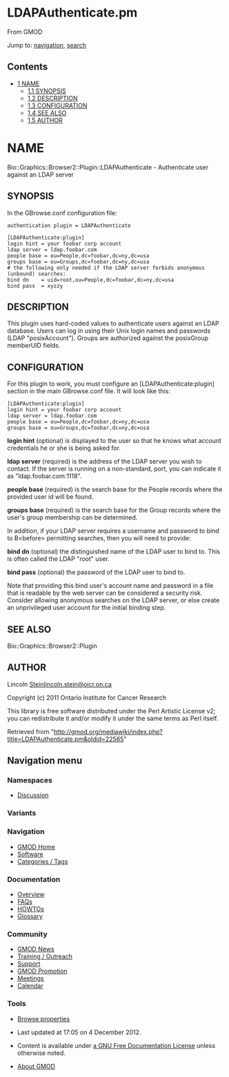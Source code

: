 









<span id="top"></span>







# <span dir="auto">LDAPAuthenticate.pm</span>





From GMOD









Jump to: [navigation](#mw-navigation), [search](#p-search)









## Contents



- [<span class="tocnumber">1</span>
  <span class="toctext">NAME</span>](#NAME)
  - [<span class="tocnumber">1.1</span>
    <span class="toctext">SYNOPSIS</span>](#SYNOPSIS)
  - [<span class="tocnumber">1.2</span>
    <span class="toctext">DESCRIPTION</span>](#DESCRIPTION)
  - [<span class="tocnumber">1.3</span>
    <span class="toctext">CONFIGURATION</span>](#CONFIGURATION)
  - [<span class="tocnumber">1.4</span> <span class="toctext">SEE
    ALSO</span>](#SEE_ALSO)
  - [<span class="tocnumber">1.5</span>
    <span class="toctext">AUTHOR</span>](#AUTHOR)



# <span id="NAME" class="mw-headline">NAME</span>

Bio::Graphics::Browser2::Plugin::LDAPAuthenticate - Authenticate user
against an LDAP server

## <span id="SYNOPSIS" class="mw-headline">SYNOPSIS</span>

In the GBrowse.conf configuration file:

    authentication plugin = LDAPAuthenticate

    [LDAPAuthenticate:plugin]
    login hint = your foobar corp account
    ldap server = ldap.foobar.com
    people base = ou=People,dc=foobar,dc=ny,dc=usa
    groups base = ou=Groups,dc=foobar,dc=ny,dc=usa
    # the following only needed if the LDAP server forbids anonymous (unbound) searches:
    bind dn    = uid=root,ou=People,dc=foobar,dc=ny,dc=usa
    bind pass  = xyzzy

## <span id="DESCRIPTION" class="mw-headline">DESCRIPTION</span>

This plugin uses hard-coded values to authenticate users against an LDAP
database. Users can log in using their Unix login names and passwords
(LDAP "posixAccount"). Groups are authorized against the posixGroup
memberUID fields.

## <span id="CONFIGURATION" class="mw-headline">CONFIGURATION</span>

For this plugin to work, you must configure an
\[LDAPAuthenticate:plugin\] section in the main GBrowse.conf file. It
will look like this:

    [LDAPAuthenticate:plugin]
    login hint = your foobar corp account
    ldap server = ldap.foobar.com
    people base = ou=People,dc=foobar,dc=ny,dc=usa
    groups base = ou=Groups,dc=foobar,dc=ny,dc=usa

**login hint** (optional) is displayed to the user so that he knows what
account credentials he or she is being asked for.

**ldap server** (required) is the address of the LDAP server you wish to
contact. If the server is running on a non-standard, port, you can
indicate it as "ldap.foobar.com:1118".

**people base** (required) is the search base for the People records
where the provided user id will be found.

**groups base** (required) is the search base for the Group records
where the user's group membership can be determined.

In addition, if your LDAP server requires a username and password to
bind to B\<before\> permitting searches, then you will need to provide:

**bind dn** (optional) the distinguished name of the LDAP user to bind
to. This is often called the LDAP "root" user.

**bind pass** (optional) the password of the LDAP user to bind to.

Note that providing this bind user's account name and password in a file
that is readable by the web server can be considered a security risk.
Consider allowing anonymous searches on the LDAP server, or else create
an unprivileged user account for the initial binding step.

## <span id="SEE_ALSO" class="mw-headline">SEE ALSO</span>

Bio::Graphics::Browser2::Plugin

## <span id="AUTHOR" class="mw-headline">AUTHOR</span>

Lincoln Steinlincoln.stein@oicr.on.ca

Copyright (c) 2011 Ontario Institute for Cancer Research

This library is free software distributed under the Perl Artistic
License v2; you can redistribute it and/or modify it under the same
terms as Perl itself.





Retrieved from
"<http://gmod.org/mediawiki/index.php?title=LDAPAuthenticate.pm&oldid=22565>"

















## Navigation menu









### Namespaces


- <span id="ca-talk"><a
  href="http://gmod.org/mediawiki/index.php?title=Talk:LDAPAuthenticate.pm&amp;action=edit&amp;redlink=1"
  accesskey="t"
  title="Discussion about the content page [t]">Discussion</a></span>





### 

### Variants[](#)























<a href="Main_Page"
style="background-image: url(../images/GMOD-cogs.png);"
title="Visit the main page"></a>





### Navigation



- <span id="n-GMOD-Home">[GMOD Home](Main_Page)</span>
- <span id="n-Software">[Software](GMOD_Components)</span>
- <span id="n-Categories-.2F-Tags">[Categories /
  Tags](Categories)</span>







### Documentation



- <span id="n-Overview">[Overview](Overview)</span>
- <span id="n-FAQs">[FAQs](Category%3AFAQ)</span>
- <span id="n-HOWTOs">[HOWTOs](Category%3AHOWTO)</span>
- <span id="n-Glossary">[Glossary](Glossary)</span>







### Community



- <span id="n-GMOD-News">[GMOD News](GMOD_News)</span>
- <span id="n-Training-.2F-Outreach">[Training /
  Outreach](Training_and_Outreach)</span>
- <span id="n-Support">[Support](Support)</span>
- <span id="n-GMOD-Promotion">[GMOD Promotion](GMOD_Promotion)</span>
- <span id="n-Meetings">[Meetings](Meetings)</span>
- <span id="n-Calendar">[Calendar](Calendar)</span>







### Tools




- <span id="t-smwbrowselink"><a href="Special%3ABrowse/LDAPAuthenticate.pm" rel="smw-browse">Browse
  properties</a></span>












- <span id="footer-info-lastmod">Last updated at 17:05 on 4 December
  2012.</span>
<!-- - <span id="footer-info-viewcount">7,658 page views.</span> -->
- <span id="footer-info-copyright">Content is available under
  <a href="http://www.gnu.org/licenses/fdl-1.3.html" class="external"
  rel="nofollow">a GNU Free Documentation License</a> unless otherwise
  noted.</span>

<!-- -->

- <span id="footer-places-about">[About
  GMOD](GMOD%3AAbout "GMOD%3AAbout")</span>

<!-- -->








